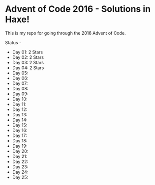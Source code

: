 # Advent of Code 2016 - Solutions in Haxe!

This is my repo for going through the 2016 Advent of Code.

Status -
* Day 01: 2 Stars
* Day 02: 2 Stars
* Day 03: 2 Stars
* Day 04: 2 Stars
* Day 05: 
* Day 06: 
* Day 07: 
* Day 08: 
* Day 09: 
* Day 10: 
* Day 11:
* Day 12:
* Day 13:
* Day 14:
* Day 15:
* Day 16:
* Day 17:
* Day 18:
* Day 19: 
* Day 20: 
* Day 21: 
* Day 22: 
* Day 23: 
* Day 24: 
* Day 25:
